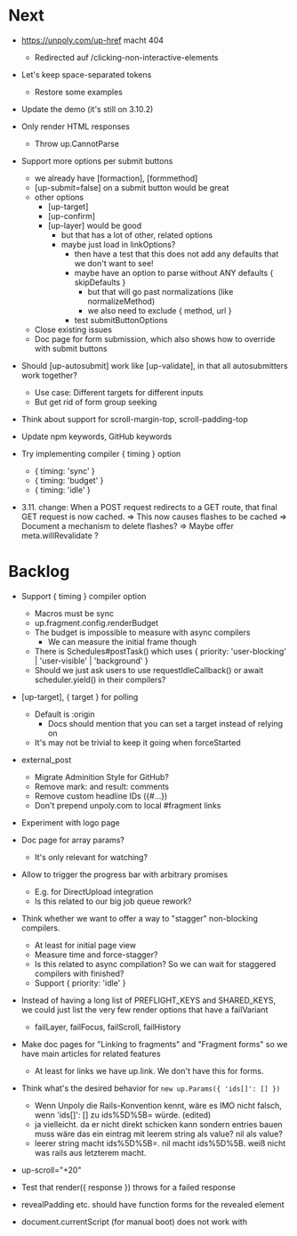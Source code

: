 Next
====

- https://unpoly.com/up-href macht 404
  - Redirected auf /clicking-non-interactive-elements
  
- Let's keep space-separated tokens
  - Restore some examples
  
- Update the demo (it's still on 3.10.2)

- Only render HTML responses
  - Throw up.CannotParse

- Support more options per submit buttons
  - we already have [formaction], [formmethod]
  - [up-submit=false] on a submit button would be great
  - other options
    - [up-target]
    - [up-confirm]
    - [up-layer] would be good
      - but that has a lot of other, related options
      - maybe just load in linkOptions?
        - then have a test that this does not add any defaults that we don't want to see!
        - maybe have an option to parse without ANY defaults { skipDefaults }
          - but that will go past normalizations (like normalizeMethod)
          - we also need to exclude { method, url }
        - test submitButtonOptions
  - Close existing issues
  - Doc page for form submission, which also shows how to override with submit buttons

- Should [up-autosubmit] work like [up-validate], in that all autosubmitters work together?
  - Use case: Different targets for different inputs
  - But get rid of form group seeking
  
- Think about support for scroll-margin-top, scroll-padding-top

- Update npm keywords, GitHub keywords

- Try implementing compiler { timing } option
  - { timing: 'sync' }
  - { timing: 'budget' }
  - { timing: 'idle' }


- 3.11. change: When a POST request redirects to a GET route, that final GET request is now cached.
  => This now causes flashes to be cached
  => Document a mechanism to delete flashes?
  => Maybe offer meta.willRevalidate ?


Backlog
=======

- Support { timing } compiler option
  - Macros must be sync
  - up.fragment.config.renderBudget
  - The budget is impossible to measure with async compilers
    - We can measure the initial frame though
  - There is Schedules#postTask() which uses { priority: 'user-blocking' | 'user-visible' | 'background' }
  - Should we just ask users to use requestIdleCallback() or await scheduler.yield() in their compilers?

- [up-target], { target } for polling
  - Default is :origin
    - Docs should mention that you can set a target instead of relying on
  - It's may not be trivial to keep it going when forceStarted

- external_post
  - Migrate Adminition Style for GitHub?
  - Remove mark: and result: comments
  - Remove custom headline IDs ({#...})
  - Don't prepend unpoly.com to local #fragment links

- Experiment with logo page

- Doc page for array params?
  - It's only relevant for watching?

- Allow to trigger the progress bar with arbitrary promises
  - E.g. for DirectUpload integration
  - Is this related to our big job queue rework?

- Think whether we want to offer a way to "stagger" non-blocking compilers.
  - At least for initial page view
  - Measure time and force-stagger?
  - Is this related to async compilation? So we can wait for staggered compilers with finished?
  - Support { priority: 'idle' }

- Instead of having a long list of PREFLIGHT_KEYS and SHARED_KEYS, we could just list the very few render options that have a failVariant
  - failLayer, failFocus, failScroll, failHistory

- Make doc pages for "Linking to fragments" and "Fragment forms" so we have main articles for related features
  - At least for links we have up.link. We don't have this for forms.

- Think what's the desired behavior for `new up.Params({ 'ids[]': [] })`
  - Wenn Unpoly die Rails-Konvention kennt, wäre es IMO nicht falsch, wenn 'ids[]': [] zu ids%5D%5B= würde. (edited) 
  - ja vielleicht. da er nicht direkt schicken kann sondern entries bauen muss wäre das ein eintrag mit leerem string als value? nil als value?
  - leerer string macht ids%5D%5B=. nil macht ids%5D%5B. weiß nicht was rails aus letzterem macht.

- up-scroll="+20"

- Test that render({ response }) throws for a failed response

- revealPadding etc. should have function forms for the revealed element

- document.currentScript (for manual boot) does not work with <script type="module">

- Consider moving [up-nav], .up-current, [up-alias] to up.history

- Support custom :field, :form-group selectors
  - Will we still use field-with-errors wrappers in a world with :has() ?

- Do we have a test that [up-keep] preserves scroll positions?
  - For a non-focused element?

- Site: Chilled links

- Consider [up-validate-scroll] and [up-validate-focus] options

- [up-poll] should support more ways to control client-state
  - [up-hungry=true]
  - [up-keep=true]

- Ensure and test that peeling does not restore history entries

- Think about: When we remember how a history state came to be (or was left?), we could undo it on back maybe?
  - I think we could do the easy case of dismissing an overlay first
    - Remember the layer stack before state is changed
      - e.g. on every render / close
        - but also on up:location:change, after e.g. hashchange has created a new stack
      - remember identifying information like [{ location, mode, size, align, position, layerUID }]
        - It could just be layerUIDs[]
    - When popping a state, check if the current stack is the previous stack, but missing some at the end
      - in this case just pop off last stack elements (no interruption)
    - Should we also allow navigation within an open layer?
    - For overlays without history, we could also push an "empty" state with the base URL
      - This way we would have something to compare against
      - This way we wouldn't need to mess with CloseWatcher
  - Re-think what this means for up:location:restore
    - Would it only be for render-restore?
    - Or would it also contain { layerStack, previousLayerStack }?
    - But then would it also contain the #reveal logic?

- Consider [up-announce=":title"] or ["up-announce="next-headline"]

- Consider making the docs full-width
  - Also replace the breadcrumb with a link that opens the drawer
  - Move the entire search to Algolia

- Add a short cut [up-keep-while-same] oder [up-keep][up-keep-if="same"] or [up-keep="same"] (vs. `[up-keep="match"]`) or similiar to keep a fragment while the *initial* outer HTML is unchanged
  - But store the outerHTML *before* compilation
  - Maybe do some normalization of the HTML?
  - Should this be the default?

- Think whether saveScroll and saveFocus should work on bases instead of full locations

- Consider implementing CloseWatcher for "key" dialog closing
  => Yes, but CloseWatchers would need to be carefully managed with nested overlays
  => Maybe solve this with custom push states

- Allow some up-attributes on submit button
  - [up-submit=false] => Make a vanilla page load
  
- up.network.loadPage() could remove the form after submission
  - e.g. when starting a download

- Should a { cache: false } setting propagate to deferred pages?
  - Deferreds can already say whether they want to use the cache
  - What about polling a fragment with 3 deferreds?
  
- Think about predicting events for preload (pointer event getPredictedEvents())

- Try to not set any [style] attribute ever to support strict CSS CSPs
  - We can still manipulate element.style.foo
  - Test if we really need to set the [style] attribute (and remove style-src-attr 'unsafe-inline')
    - I think a lot of specs use this to style fixture elements

- Back/forward navigation restores focus should it be visible?
  => As always it is redundant for mouse users
  => This is not easily detectable, as keydown is fired *after* popstate
  => We would need to delay popstate handling by a task
   
- Do we want to support up.fragment.sync() ?
  - Maybe we want an up:fragment:changed event so swaps won't cause SelectorTracker to sync twice

- Provide an .up-hash-target or similiar to target the current #hash better than :target does
  => Which cases are not covered by :target?

- up.fragment.get() could delete :maybe

- Install instructions should also cover editor integrations

- Docs for deferreds (/lazy-loading, up.deferred.load, [up-defer]) should not talk about "placeholder"

- Consider hiding the focus ring for main elements by default

- Test that we don't process { abort } when the RenderPass was aborted by { guardEvent } or { confirm }

- I'm not sure if opening a layer with local content honors { abort }
  - E.g. start loading content on the base layer's main
  - Open a layer from a string (which makes a request with bindFragments: [base-layer's main])
  - Content on base layer is still loading

- Think about a way to optimistically render an action that dismisses an overlay and changes something in the background
  - What about dismiss callbacks?

- Offer a way to expand a template into an element
  - Like <up-defer class=".container-from-template" up-fragment="#template">, but without the need to have a good selector
  - Can we somehow say that we want to replace ourselves, even when the replacement has a different selector?
    - HTML-Importe waren   <link rel="import" href="http://example.com/elements.html">
  - There is no unobtrusive way to do this

- Remove commented-out code in up.util

- affix() and createSelector() cannot create an attribute called [content] or [text]
  - e.g. for meta[content]
  - Maybe force all attrs into { attrs } ?
    - Or allow { attrs }

- Rework compiler docs (unpoly/unpoly#688)
  - Extract docs from up.compiler() into its own guide page /compilers "Initializing JavaScript" (with compilers)
  - Fix existing links to /up.compiler and /up.compiler#destructor
  
  - Make examples for all three destructor forms:
    - Returning a function
    - Returning an array of functions
    - Using up.destructor
  - Section for async compilers
    - Timing issues if the element is detached before it is compiled
    - If they return a function, it will not run as a destructor
    - Maybe asyncCompiler helper
    - Note that this will be improved in the future

    - ```
      // Registers an `up.compiler()` function that returns a promise for its destructor function.
      export default function asyncCompiler(...compilerArgs) {
        const compilerFn = compilerArgs.pop()

        up.compiler(...compilerArgs, (...passArgs) => {
          // Call the compiler function passed by the user.
          const returnValue = compilerFn(...passArgs)

          // Return a new destructor function that awaits the asynchronous
          // return value and uses the fulfillment value as a destructor.
          return async () => {
            // The async function could return different types of values:
            //
            // (1) A destructor function
            // (2) An array of destructor functions
            // (3) A value that is not a function (which we discard)
            let destructorCandidates = await returnValue
            destructorCandidates = up.util.wrapList(destructorCandidates)

            for (const destructorCandidate of destructorCandidates) {
              if (up.util.isFunction(destructorCandidate)) {
                destructorCandidate()
              }
            }
          }
        })
      }
      ```    

- Allow to keep unpoly-migrate without logging, e.g. up.migrate.config.logLevel = 'none'

- Improve active classes, loading classes
  - Tailwind users would love [up-active-class] [up-loading-class]
  - Maybe allow a function for config.activeClasses, config.loadingClasses

- Make a doc page for custom elements (unpoly/unpoly#688)
  - Explain that you can just use defineElement
  - Explain that you can use compilers for simple cases
  - Show how custom elements can participate in form submissions
    - config.fieldSelectors
    - Support { name, value, disabled }
    - Note that Unpoly does not support formAssociated or formdata event, but that this will be improved in the future
    
- Make a doc page for polling
  - Extract from [up-poll]
  - Own section for "Reloading when re-focusing a tab"?

- I somehow expected up.fragment.config.runScripts to be in up.script.config.runScripts
  - We would need a new name like up.script.config.runFragmentScripts
  
- Add Rust install to https://github.com/unpoly/unpoly-site/tree/master/source/install

- Consider a callback to manipulate render options before interaction
  - Either element-specific ([up-on-follow], [up-on-submit], etc.)
  - Or generic ([up-on-use="..."], [up-setup="..."], [up-before], [up-guard], [up-on-run] [up-on-activate="..."], [up-on-start])
    - Use is short, but conflicts with [up-use-data] and does not work for polling
  - Callback to run before any render pass (see davidsums popup discussion)
    - up:render:prepare or up:render:setup or up:render:options
    - Would we rename up:fragment events to get pressure off the up:fragment namespace?
      - up:render:load
      - up:render:loaded
      - up:render:keep       :(
      - up:render:offline
      - up:render:inserted   :(
      - up:render:hungry     :(
      - This would leave up:fragment:poll

- FM required overriding of history from the server
  - They really wanted { navigate }, no?
    - But can we really change navigation options at that point?

- Remove params parsing for up.watch(), support formdata, ElementInternals
  - We can just parse the entire form with new FormData(), then filter on contained elements
    - We will still need to know form fields for that, or filter on [name]
  - Replace up.Params.fromForm() with `new this(new FormData(form))`

- Consider [up-zone] as an origin-aware lookup without further logic
  - Also support `:zone` as a new pseudo
    - Layer priority beats zone priority
  - config.zoneSelectors = ['[up-zone]', ':main]
  - config.noZoneSelectors = ['[up-zone=false]']
  - I think without an { origin } we only want to check out `:main`. Maybe it's not configurable?
  - Do we want to allow [up-zone="name"] (and include it in targetDerivers), or should it be [up-zone][id="foo"]?
    - If we want to get rid of [up-href] (to enable morphing), we should encourage the use of IDs
  - If we want to mount arbitrary pages to mount in an [up-zone] it should be a parent.
    - e.g. <up-zone><main>content</main></up-zone>
      - But then we would have duplicate <main>
        - section[up-main=zone]?

- Maybe all guardEvents should have a loadPage() method
  - So it's more discoverable then event.loadPage()

- Consider publishing { dataMap, placeholderMap, previewMap } as @experimental
  - Check if we have tests here
  - Check whether a single { map } option (or an object target) would be superior
    - up.render({ target: { '.foo': { data: { key: 123 }, placeholder: 'spinner' }, '.bar': {} }, url: '/path' })
    - up.render({ target: { '.foo, .bar' }, dataMap: { '.foo'. { key: 123 } }, placeholderMap: { '.foo': 'spinner' }, url: '/path' })
    - up.render({ target: { '.foo, .bar' }, map: { '.foo'. { data: { key: 123 }, placeholder: '.spinner' } }, url: '/path' })
    => Doing something to the primary is a very common use case and great now

- Consider publishing up.script.clean()
  - Would we need a fallback for { layer }?
  - Supporting the use case "recompile later" is hard because then we would need to update the idempotent-compiler-fn-tracking
  
- Consider removing { content } option of createFromSelector(), affix(), etc. in favor of a third argument for constructing nested things
  - When we make this change we should also fix the inconsistency that a string arg is considered HTML, but Array<string> is considered text (and will be escaped)

- Allow to set custom close animation from link
  - Also support (or document?) up.layer.open({ closeAnimation })
  
- Consider contracting more attributes into shorthand values
  - E.g. [up-emit] and [up-emit-props] should be just one thing
  - E.g. [up-scroll] and [up-scroll-behavior] should just be one thing (but what about all the reveal attributes? reveal-snap/top/pading/max)
  - E.g. [up-transition] and [up-easing] and [up-duration] should just be one thing
  
- Evtl. sollte [up-back] den letzten History-Eintrag im Root (?)-Layer nehmen?
  - Back vs. Modals allgemein betrachten
  
- In the layer config, openAnimation and closeAnimation is a function, but it receives no useful args
  - Give it { layer, value }
  - Document it

- Consider up.RenderResult#primary or up.RenderResult#fallback
  - Updating ":main" via { fallback: true } must yield #primary === true
  - So maybe #primary, #expected, #intended or similiar is a better name than #fallback

- Rename "loading partial" to "filling partial" or similiar
  - up:partial:fill
  - up.partial.fill()
  - So "load" remains the term for sending a request
  - So we can offer [up-on-fill]
  
- Consider X-Up-Redirect so we can get rid of param-transporting in unpoly-rails
  - Unpoly would track all X-Up params of request and response

- Do we need a meta.previewing prop for compilers?
  - This would need to be a global prop because we allow arbitrary code
    - up.status.previewing
  - We could also pass it explicitly when { hello }ing from Preview functions
    - insert()
    - openLayer()
    - This would be less code than a global flag
- Exposing the temp functions would make it easier to compose some effects without accepting an (preview) arg
  - Expose up.form.disable() (since we also expose it via Preview#disable())
  => I'm not sure how useful this is in practice. Not needed in the demo.

- Can we find a way to implement the new-task action as a server-rendered template?
  template = preview.cloneTemplate('#foo', { '{{text}}': params.text })
  
    clone = preview.cloneTemplate('#foo', { '.task-item--text': params.text })
    clone = preview.cloneTemplate('#index', { 'tr': rows => rows.slice(20).forEach((row) => row.remove() })
    
    clone = preview.cloneTemplate('#foo')
    clone.querySelector('.task-item--text').innerText = params.text

    clone = preview.cloneTemplate('#index')
    [...clone.querySelectorAll('tr)].slice(max).forEach((row) => row.remove())


    // 169 bytes
    function cloneTemplate(template, processors = {}) {
      let result = template.content.cloneNode(true)
      for (let [selector, processor] of Object.entries(selectorMap)) {
        let matches = u.toArray(result.querySelectorAll(selector))
        if (u.isFunction(processor)) {
          processor(matches)
        } else {
          matches[0].innerHTML = processor
        }
      }
    }
- Consider publishing booleanOrString or booleanOrNumber
- Consider waiting for custom elements to be defined
  - For focus
  - For scrolling
  - For watching
- Support render lifecycle attributes for [up-defer] and [up-poll]
  - [up-on-loaded]
  - [up-on-rendered]
  - [up-on-finished]
  - [up-on-offline]
  - [up-on-error]
  - Right now this can be set by listening to a guardEvent and manipulating event.renderOptions
- We often see multiple preloading entries in the log (mouseover, mousedown). Can we not log if we're already preloading?
- Support array fields with watch()?
  - up.form.config.arrayFields = 'suffix' | 'all'
- Does it matter that guardEvents do not set up.layer.current?
  - It should mostly be the right layer anyway, except for polling in the background or something
- [up-validate] from a different URL
  - https://github.com/unpoly/unpoly/issues/486
  - This should make for a simpler code example
- An a[href][up-defer] should be *un*clickable?
  - Remove tabindex
  - Remove pointer cursor
- Remove isNull() and isUndefined()
  - The test is trivial, but it may be nice to not have to think aobut it
- Allow to keep elements *without* remembering to mark elements as [up-keep]
  - config.keepSelectors
  - Allow { useKeep: '[up-keep], .search-input' } to keep additional elements
  - Elements can still opt out with [up-keep=false]
- Docs: [up-transition] should document params [up-duration], [up-easing]. Same with [up-animation]?
- Docs: up.morph() should document options.duration, options.easing. Same with up.animate()?
- Allow up.reload() to reload multiple, potentially optional elements
  - Starting in 3.8 we could also use 3 times up.reload() and make a single request 
- Consider publishing { defaultMaybe: true } with a better name
- Docs: Extract new doc page "Preserving state" from [up-keep] and /data#preserving-data-through-reloads
- Docs: Installation methods may be unmaintained; Go through methods and focus on installing frontend assets
- Docs: URLs like /up-transition should redirect to /a-up-transition 
- Should up.layer.open({ data }) set the data on the root element, not the layer element?
  - Users can still "compile" the layer element by observing up:layer:open 
- Docs: Extract /polling page from [up-poll]
- Have a better error when Unpoly is loaded twice
  - We cannot do this when booting
  - Throw in namespace.js
- Add a config to disable validate merging
- Touch events can scroll the background of a drawer overlay on https://unpoly.com/
- In a multi-step render pass, let compilers see all updated fragments
  - This would require us to delay compilation until all fragments are inserted 
- Consider whether Request#target, Request#context etc. should be setters that auto-set the corresponding header.
  - Would save code in mergeIfUnsent()
  - Would save code in setAutoHeaders()
  - We could also make #headers or #header() hallucinate new headers
    - Maybe hard since we allow write access headers[key] = value
      - Would be easier with header() and setHeader()
      - Still need to iterate over the whole thing for passing over headers to xhr
- Consider an up:fragment:render event to modify renderOptions for all kind of passes
  - We have so many guardEvents now
  - Test that we can still modify event.renderOptions
  - Point against that name: We already have { onRendered } and that fires after DOM mutation, not before the request
  - Possibly offer originalEvent or something?
    - No! We would need to check their renderOptions for mutation. Who is interested in other events can use them.
  - Update docs: Render Flowchart
  - Update docs: Manipulate render options
- { dismissLabel } should be able to contain HTML
  - Maybe rename to { dismissButtonContent } or something?
- Allow variations of official layer modes
- lightbox Layer mode
  - Where are we going to put the margin around the box, if we're not having a viewport? 
- Move custom spec helpers out of `jasmine.foo()` to `specs.foo()`
- Unpoly Rails needs to ignore pseudo-elements
- I think we can replace up.Rect.fromElement() with just element.getBoundingClientRect() 
- I think revalidation now loses :maybe marks. We should have more tests.
  - Case 1 => I think this is implemented
    - We're loading ".foo, .bar:maybe"
    - Server only renders ".foo"
    - Revalidation should just be for ".foo", or for ".foo, .bar:maybe"
    - It should be OK if revalidation response only contains ".foo"
  - Case 3 => I could live without this.
    => Or should we allow reavalidation with defaultMaybe: true ?
    - We're loading ".foo, .bar:maybe"
    - Server renders ".foo, .bar"
    - Revalidation should just be for ".foo", or for ".foo, .bar:maybe"
    - It should be OK if revalidation response only contains ".foo"
  - Case 2 => I think this is implemented
    - We're loading ".foo, .bar:maybe"
    - Server renders ".foo, .bar"
    - While we're loading .bar was removed from the page
    - Revalidation should just be for ".foo", or for ".foo, .bar:maybe"
    - It should be OK if revalidation response only contains ".foo"
- Preserve text selection ranges when reloading / polling / revalidating
- Should [up-poll] and up.reload() render failed responses if they match the target?
  - At least for reloading the element may actually have entered the DOM from a failed response
- Site: Scrollbar styling https://makandracards.com/makandra/617528-chrome-121+-no-longer-supports-non-standard-scrollbar-styling
- Per-link animation options for new layers
  - Support mutatable animation options for up:layer:dismiss, up:layer:accept
  - Parse [up-close-animation] for links that open a new layer
  - Parse [up-open-animation] as an alias for [up-animation]
- The log message "Could not match primary target" should not appear when we're only working with fallback targets, and we happen to use the second one. E.g. first one is [up-main=modal], second one is [up-main].
- Print a warning when we can find no better form group than the <form> itself
- Run macros (but not compilers) *before* history changes
  - This is super hard due to the way UpdateLayer and OpenLayer works
  - In particular we also give the guarantee that the current layer renders before other (hungry) layers
- Give layers an [index] attribute so users don't style based on [nesting]
  - Do we give root an [index] as well?
    - We cannot use [index] here
    - [up-layer-index] would maybe a good default
      - Check vs. V4 plans
- Docs should show DOM structure of all layer modes
- Simplify animation API implementation with Element.animate()
  - Animation finishing could be implemented with Element#getAnimations()
  - This should also fix a regression for: Animations that fly in an element from the screen edge (move-from-top, move-from-left, etc.) no longer leave a transform style on the animated element. By @triskweline.
- Don't allow a request payload for DELETE requests
  - Maybe make this configuratable as opinions vary here.
    - e.g. up.network.config.payloadMethods
  - Is this really important?
- Consider parsing scroll-margin-top, scroll-margin-bottom for revealing
- Allow [up-emit] for buttons
- Docs: Explain how to convert JSON responses to HTML responses (discussion #562)
- Convert .sass files to .scss
- While morphing or destroying, disable pointer events on old element
- Support { onLoaded }, [up-on-loaded] for polling fragments
  - Test: Can be used to skip() a polling response, polling then continues
  - Test: Can be used to preventDefault() a polling response, polling then continues
- [up-disable] should disable links (discussion #561)
  - Within the form
  - As a stand-alone link
  - How to mark disabled links? .up-disabled ? Just [disabled]?
  - CSS: { cursor: not-allowed }
  - Also [aria-disabled=true]
  - Prevent with JS? pointer-events?
    - Also prevent keyboard focus with temporary [tabindex=-1]
  - Bootstrap already has a.disabled and users would like to take over that styling
- Docs: Copy important up.render() options to up.layer.open() and a[up-layer=new]
  - In particular { content, fragment, url, document }
- Look within :origin first
  - Remove similiar logic in up.FragmentProcessor: findSelector()
- Remove [up-validate] from individual fields https://unpoly.com/up-validate#validating-multiple-fields
- Support nonce rewriting for arbitrary attributes, e.g. up.safe_callback('124321321', '432423423')
  - But then we would need to know all the attributes we're rewriting to query them quickly
    - Or find them with XPath
  - OR we could support [up-on] with an event name and a nonce
- Swapped body looks funny in Safari (has .up-destroying class and is grayed out with old content in inspector)
- Allow to disable batching in validations
- inlineStyle, setInlineStyle should work with custom properties
- Jasmine matchers no longer get a `customEqualityTesters` argument
- up.ResponseDoc: Only re-discover the origin when match is 'region'
- Async compiler functions
  - See separate doc
  - Don't need to delay this until V4 as destructors no longer throw
- Is the [up-keep=false] pattern good to keep?
  - E.g. for flashes: We could interrupt a keep chain this way, but then the element can never again be keepable
  => It's the same for polling
- consider having dev builds with debug terser
- Docs: /accessibility page
  - But where does it go?
  - Top-level?
- 2024: Replace up.error.emitGlobal() with window.reportError()
- Publish up.util.sprintf()
  - But rename it to something else, as sprintf() is something else
- Docs: Custom input elements
  - Have your custom element expose `{ name }` and { value }` properties (AFAIK Shoelance components already do)
  - Also `{ disable }`
  - Make Unpoly aware of custom elements by pushing a selector to [`up.form.config.fieldSelectors`](https://unpoly.com/up.form.config#config.fieldSelectors).
  - Make Unpoly aware of custom submitt buttons by pushing a selector to [`up.form.config.submitButtonSelectors`](https://unpoly.com/up.form.config#config.submitButtonSelectors).
  - Limitation: One value per field. Checks for groups (.checked and .selected) are still hard-coded
- Test that system compilers always run before user compilers
  => We already have macros if compilers need to use others?
- Concepts [up-feedback] and [up-background] are overlapping
  - Should feedback: false imply background: true ?
  - Should we generalize the feedback option?
    - { feedback: ['classes', 'progress', 'custom'] }
      - But I always want classes?
- Message when unknown target: Revalidating cached response for target "undefined"
- Extend [up-switch] with [up-disable-for="..."] [up-enable-for="..."]
  - This is really confusing with [up-disable]
  - Or should we have an [up-switch-for] and [up-switch-effect]?
- up:feedback:start / up:feedback:stop
  - On the layer, not an individual element
  - Needs to have reference to origin and targetElements
    - Must be the same element in :start / :stop, even if the DOM has changed in between
  => With .up-validating we have different points where feedback starts and ends.
    - This class does not exist. It was an idea detailed further down.
  => Or we could have a single up:feedback event with a promise for the duration
- Do we want a preventable up:request:reuse event?
  - Maybe even :reused since there is no :loaded for cached requests
- Experiment with property mangling vs. public API
  - Possibly do a unpoly.experimental-min.js ?
  - If we could test a minified version we could publish this
    - Do we really think about this when publishing?
    - This would need to be part of the regular build
- Issue with splitting Immediate-Child-Selectors: https://makandra.slack.com/archives/C02KGPZDE/p1659097196752189
- Can we get rid of the afterMeasure() callback?
- Support { scroll: 'keep' }
  - Similiar to { focus: 'keep' }
  - Store scrollTops around a viewport in UpdateLayer
  - Possibly refactor tops to up.ScrollTopsCapsule
- Check that the target (and all non-successful target attempts) are visible in the log
  - Possibly highlight
- Do we want to support ` or ` in targets?
  - Is there any case other than [up-target], where we already have [up-fallback] ?
- Should animations force painting?
  - I don't understand how the transitions work when we set both the first and final frame in the same JavaScript task
- Maybe auto-submit should not navigate by default
  - How to restore this?
  - up-navigate ?
  - up-watch-navigate ?
  - up-autosubmit-navigate ?
  - Is it cool that search results would no longer get a URL update?
- Does [up-back] use the previous layer location?
- There was a case where { origin } should look inside an origin:
    up.render('.day_menu_dish_autocomplete .day_menu_dish_autocomplete--suggestions', {
      origin: titleInput,
      url: '/day_menus/suggestions'
    })
- Expose up.fragment.config.renderOptions
  - Now that we have *some* opinion about the defaults { abort: 'target', focus: 'keep', revalidate: 'auto' }, users may want to deactivate
- Try to have a 'hash' strategy in overlays
  - Also update doc page /focus
- Split JavaScript => Do this after asset reconciliation
- input.setCustomValidity() should block submission
- Replace symlinks in dist/ with copied files
  - Not trivial, see hk/copy-dist-artifacts
- Maybe a way to mark elements as keep before rendering?
  - This would also be up:fragment:loaded
  - Maybe a render option { useKeep: [....] }
    - With additional fragments to keep
    - Could be set both in initial render and in up:fragment:loaded
    - Would not require an [up-keep] on the other side
- Consider keepSelectors and noKeepSelectors
  - Now that [up-keep] no longer has a value?
    - Note that we do have [up-keep] hardcoded in multiple places
- Should we offer a way to manually add etags?
  - E.g. up.on('up:request:loaded', ({ response }) => { response.etag ||= sha1(response.body) })
  - Should this even be a default?
  => People can already set response.headers['ETag'], although that's not documented
- Matching in the region of ancestors should use subtree, not just descendants of the ancestor
  - In a form we should always be able to say form:has(:origin) .descendant, even if the origin turns out to be the form itself
    - But :has() does not work like that?
- [up-on-accepted-reload], { onAcceptedReload }
- [up-on-accepted-validate], { onAcceptedValidate } (aber hier brauche ich immer einen param)
- Consider removing all tagnames from public selectors
  - We already had to remove tag names of multiple-use attrs like [up-watch]
  - current
    - a[up-follow]
    - a[up-instant]
    - a[up-preload]
    - form[up-submit]
    - a[up-accept]
    - a[up-dismiss]
    - a[up-layer=new]
    - a[up-transition]    \__
    - form[up-transition] /
    - a[up-alias]
    - a.up-current
    - a[up-emit]
    - a[up-back]
  - deprecated
    - a[up-close]
    - a[up-drawer]
    - a[up-modal]
    - a[up-popup]
- Can layer objects nullify their { element, tether } once closed?
  => This may cause async JS to throw, if that JS wants to go through the layer shortly after closing
  => How about we do this 10 seconds after { onFinished } or so?
- It may be nice if guardEvents see the change's getPreflightProps().fragments
  - Either lazy with Object.definePropery() *or*, if we find that we're going to call getPreflightProps() anyway, just call it.
  - Can we memoize getPreflightProps() in FromURL ?
- up.validate() always submits to the first submit button
  => Is this a bug or a feature that we use the same behavior as submit would?
- When a layer reaches a close condition, should we still render [up-hungry][up-if-layer=any] elements in another layer?
  - Would be practical for flashes
  - Would be weird for API. Render events flying afterwards, we cannot communicate a RenderResult.
- When opening a new layer, we should update [up-hungry][up-if-layer=any] elements
  => This is not trivial as OpenLayer cannot work with multiple steps yet
  => Maybe we can do a "secret UpdateLayer pass" once the layer has opened.
    - We would need to merge RenderResult objects
- Custom attributes are not copied into [up-expand]
  - up.link.config.expandableAttributes ?
    - can also include regexp
      - maybe reuse matcher logic for badTargetClasses
    - what if you need to copy an individual class, not an attribute?
      - up:link:expanded event for custom handling?
 - up.link.config.expandableAttribute (attribute, element)
    - The element will always be a link
- Support custom expire times via Cache-Control: stale-while-revalidate
  - Print a warning when we're discarding any other Cache-Control header format
- Test and document [up-href]
- Polling should automatically restart when the tab is re-focused
- A validating fragment should get a .up-validating class
  - Group under up.feedback
  - Maybe we can have a private API
    - { feedbackLoadingClass: 'up-validating', feedbackActiveClass: false } ?
    - { feedback: { loading: 'up-validating', active: false } } ?
    - With history we have separate options { title, location }
- Consider renaming up.fragment.config.navigateOptions to just up.fragment.config.navigate
  - There is precedence in up.layer.config.overlay
- Firefox: Focus loss after disable is not always detectable synchronously
  - Force Repaint does not help
  - setTimeout() helps (wait for next render?)
  - We fixed this in up.form.disableWhile(), but it may still be broken for up.fragment.config.autoFocus options suffixed with "-if-lost"
- Consider whether validation requests should be background requests by default
  - We should also have [up-watch-background]
- Why does [up-validate=form] target the first form for some users?
  - https://github.com/unpoly/unpoly/discussions/474


Documentation
=============

- Should we offer a { placement: 'merge' } to merge children?
  - By selector?
  - How would that relate to recursive merging?
  - We don't need it for flashes, [up-on-keep] suffices here
    - [up-on-keep] can already support merging, morphing, etc.
      - However it's impractical to use it for regular fragment updates, you'd want .target:merge or something.

- Example for a custom overlay
  - Example in up:link:follow
  - https://github.com/unpoly/unpoly/discussions/473#discussioncomment-5665806

- Activating custom JavaScript
  - (Currently sitting in up.compiler())

- Rendering from strings
  - { document }
  - { fragment }
  - { content }

- Preloading
  - (Currently sitting in a[up-preload])
  - On Hover
  - Programmatically
    - Example: Preload next/prev

- Polling
  - (Currently sitting in [up-poll])

- Options and defaults
  - Everything is opt-in
  - Navigation enables a set of new defaults
    - Navigation options are the only opinioniated defaults that are opt-out
  - config options
  - auto-options
  - Most options in up.render() can also be set via an attribute
    - JavaScript options override HTML attributes
    - If we cannot serialize an option into an attribute, you can use `event.renderOptions` in up:link:follow, up:form:sumit
  - Explain that you can often override renderOptions in event handlers
    - This is already explained in /render-hooks

- Background requests
  - Background requests deprioritized over foreground requests.
  - Background requests also won't emit up:network:late events and won't trigger the progress bar.
  - Background requests are promoted to the foreground if they are a cache hit for a new, non-background request


Icebox / Tar pits
=================

- Allow late registrations of compilers and macros without priority
  => OK for compilers, but what about macros? They have an intrinsic priority (before all compilers)
- Consider whether up.validate() promises should wait until no more solutions are pending
  => We would need to merge RenderResult#target in some meaningful way
- Rename "finished" to "concluded"
- Should up:click set up.layer.current ?
  - It would be more convenient, but it's only relevant for popups or backdrop-less modals. This is rare.
- New onTransitioned() callback to take some load off from onFinished()
- Move scroll positions into state
  - This gets rid of the other up.Cache usage
  - This may mean we need to lose up.viewport.restoreScroll() and { scroll: 'restore' } and { saveScroll: true }
    - Losing { scroll: 'restore' } is super sad :(
  => Maybe revisit when the Navigation API is supported
- Improve polling in the background
  - It would be great to *not* have a timeout running while we're in the background or offline
  - It would be great to not wait up to 10 seconds when we're re-focused or regain connectivity
    - Are timeouts really paused or do they just not fire until re-focus?
    - Mobile Chrome seems to reload old tabs automatically, test this!
- Elemente mit [up-hungry][up-layer=any] müssten wir *eigentlich* auch austauschen, wenn wir einen neuen Layer öffnen
  - OpenLayer kann aber gar nicht mit mehreren Steps umgehen
- can badResponseTime be a function that takes a request?
  => Yes, but not trivially
- Consider using `Cache-Control: stale-while-revalidate=<seconds>` to indicate how long we can use a response
  - But it could be paired like this: Cache-Control: max-age=1, stale-while-revalidate=59
  - But then again we ignore Cache-Control for all other purposes
    - E.g. Cache-Control: no-store
    - E.g. Cache-Control: max-age
    - How would Cache-Control: no-cache (equivalent of max-age=0 must-revalidate) work in connection with up.fragment.config.autoRevalidate ?
  - Maybe do a bigger workover of Cache-Control?
- Do follow links with [target=_self]
- up:click forking could print a warning when an a[href] is instant, but not followable
- Is it weird that up.layer.affix appends to the first swappable element instead of the contentElement?
  - It's actually more like "appendableElement"
  - Maybe offer up.Layer#append
- Consider exposing up.layer.contentElement
- Do we want a shortcut macro for this:
      <input up-validate up-keep up-watch-event="input">
  - <input up-live-validate>
  - It's weird for users who don't target the input. They may expect to just override the event.
  - We would need to make keepable selectors configurable to include this one
- We could support this with more pseudo-class selectors like :form-group and :submit-button
  - :submit-button is hard to build origin-aware => It could just be a substitution with :is() / :-moz-any() & :-webkit-any()
  - :form-group is also supper hard to support in a selector like ".foo, :form-group, :bar" due to the way we hacked :has()
    - :has() is still behind a flag in Chrome and no Firefox support
- Introduce boundaries or "softly isolated zones"
  - The idea started with: Should fragment lookups with an { origin } within a form prefer to look within the form?
    - Also related to https://github.com/unpoly/unpoly/issues/197 , which would no longer work
      now that a form submission's orgin is the submit button instead of the form element
  - E.g. <div up-boundary>
    - Lookups within prefer to match within the boundary
    - It's a new fallback target
      - Also for errors
    - up.fragment.config.boundaryTargets = ['[up-boundary]', 'form', ':main']
    - Is this also controlled by { fallback }?
    - Maybe identification using [up-boundary=123]
      - But don't enforce this, it's not a great auto-target
    - Should this rather be [up-zone]?
      - If we ever make fully isolated containers we would call them frames
        - https://github.com/unpoly/unpoly/discussions/350
    - We could also offer :zone as a selector
    - Would we still offer { target: '.container .child' }?
      - Would we offer { target: ':zone .foo' }, since it's really the same as { target: '.foo' } ?
    - Is this a repetition of "fragment needs to know whether it is used as component or main target"?
      - We would need to fix infinite looping in expandTargets()
      - It would be nice to disable history in a zone
        - but then it's not usable as a main target
        - Disable history in a container?
          - It's weird to nest multiple containerish elements
        - => This is really already solved through { history: 'auto' }, which only updates history if updating :main
- Rendering: allow { scrollBehavior: 'smooth' } when we're not morphing
  - Could we even allow this *when* morphing?
- New up.render() options to clone from a template
  - { documentTemplate }, { fragmentTemplate }, { contentTemplate }
  - Separate doc page "Rendering from local content"
  - Fail when template cannot be found
  - But what if I really need to re-use an existing element that is then placed back into the body, like in WB?
- Consider implementing an abortable up:navigate event
  - This would be the first feature that goes beyond "navigation is just a preset"
  - People might expect history changes to trigger this
  - Maybe think about this more
- Replace up.hello() and up.script.clean() with MutationObserver()
- Do we want to serialize all actions in a form?
  - up-sequence="form"
  - This would need to abortable on submit => Would be handled by existing { solo: 'target' } IF there is a request
  - This would need to abortable on form destroy => Would be handled by existing { solo: 'target' } IF there is a request
  - => This would need to be handled by up.Queue, or else there would be nothing to abort
  - => It is not sufficient to have up.form.sequence(..., callback)
  - => We would need to do something like { sequence: ElementOfSubtree }
  - => Before picking a new request, make sure no existing request exists
  - What about our old idea: { order: 'abort target', order: 'abort form', order: 'after form', order: 'after selector' }
      => How to say "after ElementObject" ?
  - Who would fetch the element that is 'form' or 'selector'?
      => up.Change.UpdateLayer#getPreflightProps(), which already loads targetElements()
  - What would we do if both was given, e.g. { solo: true, sequence: 'form' }
    - Do we forbid the combination?
    - Do we first abort, then do a squence?
    - Do we first wait, then abort? => I think this, but this also means our { solo } handling is in the wrong place. It must move to the queue.
  - Does { sequence: 'form' } also queue local content, like { solo } ?
   - We could do something like up.LocalRequest, but then local updates would no longer be sync!
   - We could not support { sequence } for local updates => YES
  - What about cached content with { sequence }?
    - We could do queue.asapLocal() which immediately executes unless there is { sequence }
  - How does queue resolve a sequence?
    - Before dispatching a request with { sequence }
    - Check if we have *current* requests with { sequence }
    - If any of the other requests's sequence contains our *or* if any other sequence is contained by ours, don't dispatch
- Guard Events for Rendering could have a Promise for "done"
  - Is this better than setting event.renderOptions.onFinished()?
    - Yes, because onFinished may not fire for fatals or prevented up:fragment:loaded
  - How would this work together with future up.RenderRequest?
  - How would this work together with "local changes are sync"?
- Consolidate [up-validate], [up-switch] and [up-watch] into a tree of form dependencies
  - This way we can selectively disable parts of the form
- Functionality that checks for isDetached() should probably also check for .up-destroying
- Improve `{ focus: 'keep' }` so it focuses the former form group if we lose focus
  - This may be easier said than done
    - we would need to remember the original form group before the swap in the FocusCapsule
    - re-discover the form group in the new HTML
    - check that the form group is a closer match than target-if-lost
    - come up for a better name for the option (target-if-lost)
- New event up:request:solo ?
- Consider delaying appending of new layer elements until we have constructed all children https://github.com/unpoly/unpoly/discussions/314
- Publish { onQueued }
  - We're currently only using onQueued to get the request of a rander job, so we can abort it
    - This may be removed!
  - More canonic would be if RenderJob had an abort() method
- Wir aborten bereits laufende [up-validate] wenn das Formular submitted, wird, aber laufende Watcher-Delays warten können danach noch Dinge tun
  - Wie wäre "submit stoppt das delay"?
  Evtl. Warnung ausbauen: "Will not watch fields without [name]"
- [up-emit] auf Buttons erlauben
- Beim Schließen des Modals prevented jemand up:layer:dismiss, und dann steht "Abort Error: Close event was prevented" in der Konsole.
  - Wollen wir das schlucken?
  - Zumindest bei ui-elementen wie [up-dismiss] ?
- DestructorPass sammelt zwar Exceptions, aber wirft am Ende. Wer fängt das dann? Der Wunsch wäre, dass das drumrumliegende up.destroy() noch zu Ende läuft, dann aber up.CompilerError wirft.
- ConstructorPass sammelt zwar Exceptions, aber wirft am Ende. Wer fängt das dann? Der Wunsch wäre, dass das drumrumliegende up.render() oder up.hello() noch zu Ende läuft, dann aber mit up.CompilerError rejected.
- Update "Long Story" Slides with new API
- Doc page about "Fragments from local HTML"
  - link from [up-document], [up-fragment], [up-content], { document, fragment, content }.
- Warn when registering compiler in [up-] namespace
- Consider documenting errors
  - But what would be the @parent ?
  - up.CannotCompile
  - up.CannotMatch
  - up.Offline
  - up.AbortError
    - has { name: 'AbortError' }
- Should the old "clear" be "expire" or "evict"?
  => We really want to push our new defaults for both
  => I think it should be "expire". Most users set a lower expire time.
- remove up.util.flatMap() => No, we need it to flatMap array-like objects (e.g. arguments)
  - Do we want to move to saveState() / restoreState()?
    - I think we want to keep the [up-focus] and [up-scroll] options separate.
      - E.g. we want to focus the main element, but reset scroll.
      - This could also be fixed by revealSnap ?
    - These are eerily similar:
      - https://unpoly.com/scrolling
      - https://unpoly.com/focus
      - The -if-lost suffix can only pertain to focus
    - What would be the name for such an attribute?
      - [up-spotlight]
      - [up-viewport] (classes with [up-viewport]
      - [up-highlight]
      - [up-locus]
      - [up-present]
      - [up-light]
      - [up-shine]
      - [up-state]   (seltsam: up-state=".element")
      - [up-point]
      - [up-pinpoint]
      - [up-attention]
      - [up-focus] also scrolls?
      - [up-show]
      - [up-view]
    => I think power users want to control this separately
    => Also we need to call it at different times
    => Also the auto options work differently, e.g. if there is an [autoscroll] element in the new fragment
    => We might offer a shortcut like [up-view] and [up-save-view] as a shortcut to set both at once
- Replace up.rails by accepting methods / conform from data attributes in options parser
  => This wouldn't work in scenarios where both Rails UJS and Unpoly were active
- No longer send X-Up-Location with every response
  => No we should keep sending it, as this excludes redirect-forwarded up-params
- Consider reverting: up:request:late: Consider the time a promoted request was loading in the background
  => For this we would need to track when a request was promoted to the foreground
- Do we trigger onFinished when preloading?
  => No, users can use the promise or onLoaded()
- Reconsider how many lifecycle callbacks we want to parse from links
  - Benchmark up.link.followOptions()
    - console.time('parse'); for (var i = 0; i < 10000; i++) { up.link.followOptions(link) }; console.timeEnd('parse')
    - VM481:1 parse: 1091.6689453125 ms
    => It takes 0.1 ms
    => This is not a performance issue
- Find a scenario where it's better to read the etag from [etag] instead of response.etag
  - This should not matter for revalidation after a swap
  - When reloading an arbitrary fragment, an earlier response may not be available
- Test if browsers honor cache keys for XHR requests
  - Yes, it honors Cache-Control: max-age=...
  - We can override it for fetch()
- With our long cache eviction background tabs could hog a lot of memory
  => No, since we also limit the number of cache entries to the cache never exceeds some MB
- up.link.cacheState(link) to people can build .offline classes themselves
  => Users can already use up.cache.get
  => We could clean up Request#state and publish this for more goodness
  - Return any known up.Respone for the given link
    - It already has useful properties { evictAge }, { expireAge }?
    - We may eventually offer up.Response#revalidate()
  - Return null while the request is in flight
    => Or do we want an up.CacheState that also returns here?
  - It will be hard to do implement this without actually calling up.link.follow() and up.render(), since e.g. the target choice is hard and part of the cache key
    - Make this an early return in up.Change.FromURL, like with options.preload
- Test if we can preserve element.upPolling (or at least the { forceState }) through up.reload({ data })
  => It's hard since there's the case that the server no longer responds with [up-poll], but we want to keep polling when forceStarted
- Should we delete options.data if a fallback is loaded?
  - This would also be true for other options, like a selector in focus/scroll
  - We would sometimes need to guess, e.g. { focus: ':main' } may also be a good default for a fallback
  => I think this is not a real case since we're not going to use { data } together with { fallback }
- Consider moving [up-etag], [up-time] and related functions to up.protocol
  => While there's some merit to that, we would need to rename up.fragment.etag() to up.protocol.fragmentETag() etc.
  => What's with up.fragment.source()?
- [up-hungry][up-placement]
  => This only makes sence when we have some form of deduping
- What do we log when no replacement target is available? => up.render() throws an error
- Reconsider why we don't call onRendered() for empty updates
  - Pro: Call it for every pass
    - We do still update scroll and focus, even for empty responses
      - Maybe even location?
    - We will update more in the future with head merging
    - There is no other hook for "after $things changed"
      - But nothing changed after an empty render? At least not in the DOM.
    - We can simplify docs for onRender and up-on-render
  - Con: Keep it like now
    - If we render without fallback we still need to check if up.RenderResult#fragment is defined
    - It will be super rare that the first render pass does not return anything.
      - However, we would *always* get empty onRendered calls for revalidation
  => Keep it, but improve docs
- Maybe ship empty unpoly.es5.js und unpoly.es5.min.js that just say to use ES6
  => Not worth the hassle
- Does it make sense to have onKeep in render options?
  => I find it confusing to have both { onKeep } and { useKeep } in the same functions
  => Maybe we can find a way to merge it with { useKeep }
- Consider up.layer.config.isolateLabels
  => Wait until there is a use case
  => Users can always just intercept `click` themselves
- Consider [aria-haspopup]
  => This would require a compiler automatically setting this for [up-layer=new] links (and all shortcuts)
  => Don't do this for performance. Delegate to apps.
- Should config.autoCache allow to cache error responses? => That's a hard question to answer
- Get rid of response.request (which contains references to a layer), response.xhr ?
  => This is hard because up.cache.expire() expires requests, not responses. Hence up.Response delegates { expired } to its response.
- Can we allow await in Callbacks?
  - new AsyncFunction()
  - This would not work trivially with the postprocessing in up.NonceableCallback
    - At least we would need to detect use of `await`
- Returning 'auto' for default would be a good way to override configs with exceptions
  - request.url.endsWith('/edit') ? false : 'auto'
  - Since this already the 'autoMeans' config we cannot return 'auto' here
- Replace u.flatten() with Array#flat()
  => We keep array-related utils because ours work with non-Array lists and iterators
- Replace u.flatMap() with Array#flatMap()
  => We keep array-related utils because ours work with non-Array lists and iterators
- Now that compilers have the meta arg it should be possible to give up.RenderResult new { request, response } props
  => Wait until we have a use case for this
- Test synthetic ETag
  - I think up.Response#headers is not documented
  => There's a simpler way to this documented in https://v3.unpoly.com/up:fragment:loaded#example-discarding-a-revalidation-response
- When rendering uses <up-wrapper> elements, do we set [up-time] and [up-etag] on these wrappers?
  - We cannot really do better here, since up-wrapper children cannot be reloaded
- Move `isRenderableLayer()` logic to LayerLookup
  - Consider having LayerLookup#getAll() throw if results are blank
  => We have a lot of code / specs that work with closed layers and sometimes normalize the layer through up.layer.get(), and now get undefined.
     All of this code would fail with this change.
- Terminology for notifications
  - [up-alerts] (Bootstrap, Tailwind UI, MUI, negative connotation in Material etc.)
  - [up-flashes] (Rails, Primer [although they also use Toast])
  - [up-notifications] (Bulma, good for both success and failure, long word, may also mean passive notifications)
  - [up-messages] (too generic)
  - [up-snackbars] (Material, uncommon)
  - [up-toasts] (uncommon, also often a "boxy" kind of notification)
  - [up-callouts] (Foundation, uncommon)
- Do we want to support changing the renderOptions in up:fragment:hungry? In that case { renderOptions } need to be { nonHungryRenderOptions } or something
  => We can rename the options then. If we do support this we would no longer have { renderOptions }, we would use { targetRenderOptions, hungryRenderOptions }
- Instead of ResponseDoc#commitSteps(), could up.radio.hungrySteps() just re-compress steps with uniqBy(steps, 'selector')?
  => There is an edge case where different selectors could match the same elemnent
- Introduce up:history:restore event
  - With { renderOptions }
  - Note that we used to emit this event in the past, so fix unpoly-migrate
  - Preventable for custom history handling
  => We already have this in up:location:restore
- Reduce render callbacks
  - Motivation
    - It is too hard to do something when the render job settles. There is onRendered, onFinished, onError etc. However there are always cases that are covered by no callback.
    - We need to maintain and communicate two styles of callbacks
  - Expose { renderJob } on guard events
  - New event up:fragment:render / [up-on-render] that gets { renderOptions, renderJob }
    - There is no need to offer { onRender }, as the return value of up.render() is already a RenderJob
  - Deprecate callbacks
    - { onFinished }
    - { onRendered }
  - Update docs
    - https://unpoly.com/render-hooks#preventing-a-render-pass
    - https://unpoly.com/render-hooks#changing-options-before-rendering
  => No, don't do that.
    - While we can return a RenderJob, it's inner promise is not yet set to a RenderResult
    - We also have { onFinished } in other places, e.g. in dismiss() and accept(). There is no CloseJob or similiar there.
- Do we need a way to show a spinner for a while?
  - Maybe, but you can already do in CSS: .container:has(.up-active) .spinner { ... }
- Do we really need to abort requests in LinkPreloader?
  => Yes, aborted requests can be seen in the network tab. We also found a shorter way to write it. 

- Allow the [wants-menu] compiler to be implemented without JS
  - We would need something like [up-defer][up-unless-already-there] 
    - Or even a follow option?
    - Should we just check, or "only revalidate"?
    - Or should it be the default behavior?
    => This is really hard to do right
- Do we dare to restore history using up.render() instead of up.navigate()?
  => We override as much as want to re-use
- Do we want [up-skeleton=<string>] ?
  - We would need to decide what to do within overlays
    - Show skeleton within overlay?
    - Animation
    - Different skeleton
  => Later
- Consider renaming [up-feedback] to something else
  - Maybe always have classes?
    - This would mirror the exception of background, which is also false by default
  => Delay this until we need the setting for something else
- Consider offering a { renderLayer } prop to guard events
  - This would make it easier to e.g. auto-add a preview for new layers in up:link:follow
  - Do we need to give a better name to { layer } so people understand it is not the origin layer?
    - There is { targetLayer }, but that could be confused with event.target (which happens to be the origin layer!)
    - { changeLayer }
    - { updateLayer }
    - { targetedLayer }
    - { planLayer }
    - { insertLayer }
    - { renderLayer }
  - Update docs for guardEvents
    - up:link:follow    [yes]
    - up:form:submit    [yes]
    - up:link:preload   [yes]
    - up:deferred:load  [makes no sense]
    - up:form:validate  [makes no sense]
    - up:fragment:poll  [makes no sense]
  => No, this becomes very complicated very fast
- Consider whether { skeleton } is flexible enough for public API
  - We cannot show skeletons with multiple fragments
    => But we're fine with that limitation for [up-transition]
  - We cannot control the parent
    => But we're fine with that limitation for [up-transition]
  - [NO!] Maybe we could offer a callback form, e.g. <a href="/foo" up-preview="preview.showSkeleton('#foo', '#skeleton')">
    - We already support this for JS functions
    - To also support named previews we would need to look for "preview." in the string
    => All Preview methods would need to support selectors, which means we would need to think about layers
- Deprecate flatten() in favor of Array#flat(), flatMap() in favor of Array#flatMap()
  - No, we use this a lot of non-array values, in particular NodeLists

- Do we want to keep { feedback }, [up-feedback] as an option, or applied it always?
  - It's already a navigation default
  - For programmatic up.render() calls, it's already activated by passing { origin }
  => We can decide this later
- Do we want Preview#affix?
  - Check if it helps with the demo
  => Not for now. I'm myself moving away from affix.
- Previews should know about placement?
  - Unsure. Later.
- Rename "preview" to "teaser"?
  - => It's too confusing with { placeholder }
- Test that re-attaching an helloing an destroyed element can be compiled again
  - This is not trivial because destructors would need to clean up Element#upAppliedCompilers
- Move config.progressBar to up.status ?
  - Is it weird that up:network:late and up:network:recover events are still in the up.network package?
  - We also keep [up-disable] under up.form
  => Keep it there
- What if there is user input in the reverted preview?
  - E.g. we want to show the "Edit task" input instantly, but keep input as we revert with the real thing
    => Preview fns could manipulate event.renderOptions
    => If we already have a template, we could just render a template with [up-fragment] and not make a request
- Think whether we want to support JSON => HTML preprocessing
  - This would something like <a href="/foo.json" up-convert-with-template="#foo">
  - This would need to disable history
- Always run callbacks with `<script>` so users can use `strict-dynamic`
  => This would work, but we would violate the spirit of a CSP, even with strict-dynamic
  => This would execute an attacker's [up-on] callback
  => Don't do this!

- Also have a up:field:switch (up:form:switch?) event
  - preventable? maybe
  - example: [readonly]
  - Expose the dependent container as { target }
  - expose { values } array, or just { field }
  => No, we need to selector to detect new fields
- Make validations not expire the cache
  - This may be hard to do when we batch multiple POST requests and one of them validates
- Consider a way to "panic" out with a developer error
  - Replace entire <html>
  - Accept that JS stays loaded
  - Reset Unpoly so links aren't followed
  - Ask ED if this would help his case
    => No, he wanted to show a user-facing error that keeps that layout intact
  => Maybe improve card by setting document.documentElement.innerHTML = response.text
    => The DOM parser would discard the duplicate <html>
  - Could this be `X-Up-Target: html` from the server?
    - Maybe also close layers?
    - Maybe X-Up-Panic: true
  => This does not work with nonce-based CSP, since BetterErrors does not use nonces

- FormValidator: Test that we remove manually detached elements
  => Comment says: We do *not* remove solutions for which the origin no longer exists, as a delayed solution's { target } may still require an update.
  => Keep it that way
  
- When no previous location is known, up-back could do history.back()
  => No, this might navigate away to another site
- up:fragment:rendered event
  => This is a lot like up:fragment:inserted
  => Wait until we have more use cases
